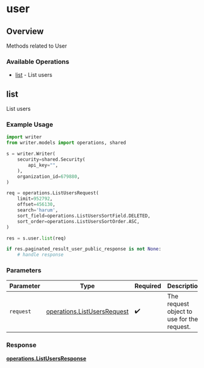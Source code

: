 # user

## Overview

Methods related to User

### Available Operations

* [list](#list) - List users

## list

List users

### Example Usage

```python
import writer
from writer.models import operations, shared

s = writer.Writer(
    security=shared.Security(
        api_key="",
    ),
    organization_id=679880,
)

req = operations.ListUsersRequest(
    limit=952792,
    offset=456130,
    search='harum',
    sort_field=operations.ListUsersSortField.DELETED,
    sort_order=operations.ListUsersSortOrder.ASC,
)

res = s.user.list(req)

if res.paginated_result_user_public_response is not None:
    # handle response
```

### Parameters

| Parameter                                                                  | Type                                                                       | Required                                                                   | Description                                                                |
| -------------------------------------------------------------------------- | -------------------------------------------------------------------------- | -------------------------------------------------------------------------- | -------------------------------------------------------------------------- |
| `request`                                                                  | [operations.ListUsersRequest](../../models/operations/listusersrequest.md) | :heavy_check_mark:                                                         | The request object to use for the request.                                 |


### Response

**[operations.ListUsersResponse](../../models/operations/listusersresponse.md)**

